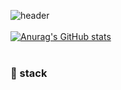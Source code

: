![header](https://capsule-render.vercel.app/api?type=wave&color=black&height=200&text=yihyunkong🖐🏻&animation=twinkling&fontColor=ffffff&fontSize=30&fontAlignY=30)
<br>
<br>
[![Anurag's GitHub stats](https://github-readme-stats.vercel.app/api?username=깃허브아이디)](https://github.com/깃허브아이디/github-readme-stats)
<br>
<br>
### 📌 stack



<!--
**yihyunkong/yihyunkong** is a ✨ _special_ ✨ repository because its `README.md` (this file) appears on your GitHub profile.

Here are some ideas to get you started:

- 🔭 I’m currently working on ...
- 🌱 I’m currently learning ...
- 👯 I’m looking to collaborate on ...
- 🤔 I’m looking for help with ...
- 💬 Ask me about ...
- 📫 How to reach me: ...
- 😄 Pronouns: ...
- ⚡ Fun fact: ...
-->
